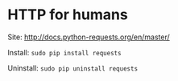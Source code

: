 # HTTP for humans

Site: http://docs.python-requests.org/en/master/

Install: `sudo pip install requests`

Uninstall: `sudo pip uninstall requests`